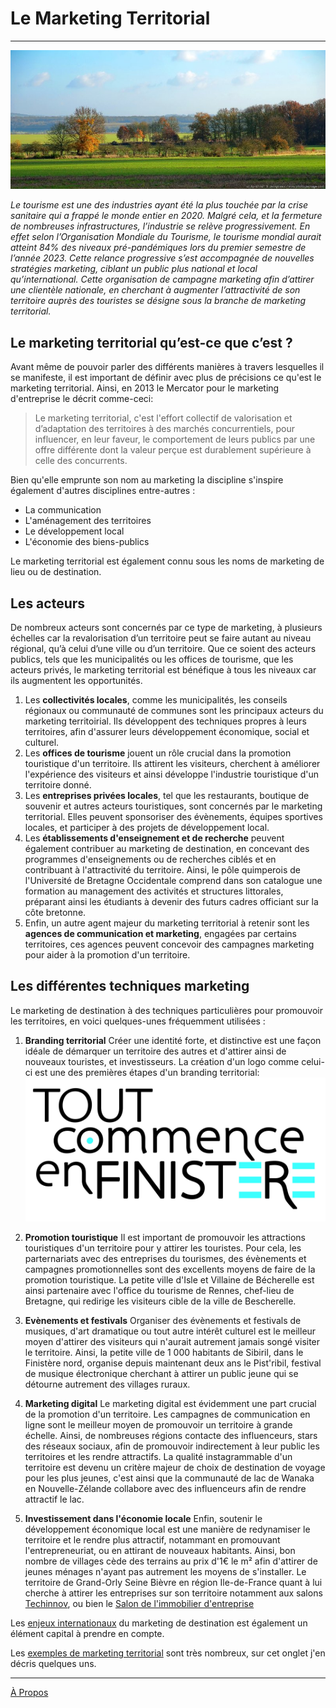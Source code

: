 # Le Marketing Territorial 
---------------------------------------------------------------------
![paysage d'automne Seine et Marne](pics/paysage.jpg)

_Le tourisme est une des industries ayant été la plus touchée par la crise sanitaire qui a frappé le monde entier en 2020. Malgré cela, et la fermeture de nombreuses infrastructures,
l’industrie se relève progressivement. En effet selon l’Organisation Mondiale du Tourisme, le tourisme mondial aurait atteint 84% des niveaux pré-pandémiques lors du premier semestre de
l’année 2023. Cette relance progressive s’est accompagnée de nouvelles stratégies marketing, ciblant un public plus national et local qu’international. Cette organisation de campagne marketing
afin d’attirer une clientèle nationale, en cherchant à augmenter l’attractivité de son territoire auprès des touristes se désigne sous la branche de marketing territorial._ 

## Le marketing territorial qu’est-ce que c’est ?
Avant même de pouvoir parler des différents manières à travers lesquelles il se manifeste, il est important de définir avec plus de précisions ce qu'est le marketing territorial.
Ainsi, en 2013 le Mercator pour le marketing d'entreprise le décrit comme-ceci:
> Le marketing territorial, c'est l'effort collectif de valorisation et d’adaptation des territoires à des marchés concurrentiels, pour influencer, en leur
faveur, le comportement de leurs publics par une offre différente dont la valeur perçue est durablement supérieure à celle des concurrents.

Bien qu'elle emprunte son nom au marketing la discipline s'inspire également d'autres disciplines entre-autres :
* La communication
* L'aménagement des territoires
* Le développement local
* L'économie des biens-publics
  
Le marketing territorial est également connu sous les noms de marketing de lieu ou de destination. 

## Les acteurs
De nombreux acteurs sont concernés par ce type de marketing, à plusieurs échelles car la revalorisation d’un territoire peut se faire autant au niveau régional, qu’à celui d’une ville ou d’un territoire. Que ce soient des acteurs publics, tels que les municipalités ou les offices de tourisme, que les acteurs privés, le marketing territorial est bénéfique à tous les niveaux car ils augmentent les opportunités.
1. Les **collectivités locales**, comme les municipalités, les conseils régionaux ou communauté de communes sont les principaux acteurs du marketing territoirial. Ils développent des techniques propres à leurs territoires, afin d'assurer leurs développement économique, social et culturel.
2. Les **offices de tourisme** jouent un rôle crucial dans la promotion touristique d'un territoire. Ils attirent les visiteurs, cherchent à améliorer l'expérience des visiteurs et ainsi développe l'industrie touristique d'un territoire donné.
3. Les **entreprises privées locales**, tel que les restaurants, boutique de souvenir et autres acteurs touristiques, sont concernés par le marketing territorial. Elles peuvent sponsoriser des évènements, équipes sportives locales, et participer à des projets de développement local.
4. Les **établissements d'enseignement et de recherche** peuvent également contribuer au marketing de destination, en concevant des programmes d'enseignements ou de recherches ciblés et en contribuant à l'attractivité du territoire. Ainsi, le pôle quimperois de l'Université de Bretagne Occidentale comprend dans son catalogue une formation au management des activités et structures littorales, préparant ainsi les étudiants à devenir des futurs cadres officiant sur la côte bretonne.
5. Enfin, un autre agent majeur du marketing territorial à retenir sont les **agences de communication et marketing**, engagées par certains territoires, ces agences peuvent concevoir des campagnes marketing pour aider à la promotion d'un territoire. 

## Les différentes techniques marketing
Le marketing de destination à des techniques particulières pour promouvoir les territoires, en voici quelques-unes fréquemment utilisées : 

1. **Branding territorial**
Créer une identité forte, et distinctive est une façon idéale de démarquer un territoire des autres et d'attirer ainsi de nouveaux touristes, et investisseurs.
La création d'un logo comme celui-ci est une des premières étapes d'un branding territorial:
![logo Tout commence en Finistère](pics/TCF.jpg)

3. **Promotion touristique**
Il est important de promouvoir les attractions touristiques d'un territoire pour y attirer les touristes. Pour cela, les parternariats avec des entreprises du tourismes, des évènements et campagnes promotionnelles sont des excellents moyens de faire de la promotion touristique. La petite ville d'Isle et Villaine de Bécherelle est ainsi partenaire avec l'office du tourisme de Rennes, chef-lieu de Bretagne, qui redirige les visiteurs cible de la ville de Bescherelle.

4. **Evènements et festivals**
Organiser des évènements et festivals de musiques, d'art dramatique ou tout autre intérêt culturel est le meilleur moyen d'attirer des visiteurs qui n'aurait autrement jamais songé visiter le territoire. Ainsi, la petite ville de 1 000 habitants de Sibiril, dans le Finistère nord, organise depuis maintenant deux ans le Pist'ribil, festival de musique électronique cherchant à attirer un public jeune qui se détourne autrement des villages ruraux.

5. **Marketing digital**
Le marketing digital est évidemment une part crucial de la promotion d'un territoire. Les campagnes de communication en ligne sont le meilleur moyen de promouvoir un territoire à grande échelle. Ainsi, de nombreuses régions contacte des influenceurs, stars des réseaux sociaux, afin de promouvoir indirectement à leur public les territoires et les rendre attractifs. La qualité instagrammable d'un territoire est devenu un critère majeur de choix de destination de voyage pour les plus jeunes, c'est ainsi que la communauté de lac de Wanaka en Nouvelle-Zélande collabore avec des influenceurs afin de rendre attractif le lac.

6. **Investissement dans l'économie locale**
Enfin, soutenir le développement économique local est une manière de redynamiser le territoire et le rendre plus attractif, notammant en promouvant l'entrepreneuriat, ou en attirant de nouveaux habitants. Ainsi, bon nombre de villages cède des terrains au prix d'1€ le m² afin d'attirer de jeunes ménages n'ayant pas autrement les moyens de s'installer. Le territoire de Grand-Orly Seine Bièvre en région Ile-de-France quant à lui cherche à attirer les entreprises sur son territoire notamment aux salons [Techinnov](https://www.techinnov.events/), ou bien le [Salon de l'immobilier d'entreprise](https://www.salonsimi.com/)
   
Les [enjeux internationaux](interculturality.md) du marketing de destination est également un élément capital à prendre en compte.

Les [exemples de marketing territorial](examples.md) sont très nombreux, sur cet onglet j'en décris quelques uns. 

---------------------------------------------------------------------------------
[À Propos](contact.md)
